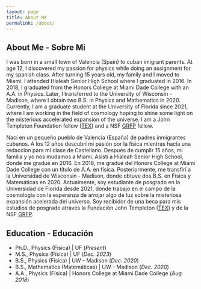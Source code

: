 ```yaml
---
layout: page
title: About Me
permalink: /about/
---
```

## About Me - Sobre Mi 
I was born in a small town of Valencia (Spain) to cuban imigrant parents. At age 12, I discovered my passion for physics while doing an assignment for my spanish class. After turning 15 years old, my family and I moved to Miami. I attended Hialeah Senior High School where I graduated in 2016. In 2018, I graduated from the Honors College at Miami Dade College with an A.A. in Physics. Later, I transferred to the University of Wisconsin - Madison, where I obtain two B.S. in Physics and Mathematics in 2020. Currently, I am a graduate student at the University of Florida since 2021, where I am working in the field of cosmology hoping to shine some light on the misterious accelerated expansion of the universe. I am a John Templeton Foundation fellow ([TEX](https://www.templeton.org/news/announcing-the-recipients-of-the-theory-experiment-cross-training-tex-fellowship)) and a NSF [GRFP](https://www.nsfgrfp.org/) fellow. 

Nací en un pequeño pueblo de Valencia (España) de padres inmigrantes cubanos. A los 12 años descubrí mi pasión por la física mientras hacía una redaccion para mi clase de Castellano. Después de cumplir 15 años, mi familia y yo nos mudamos a Miami. Asistí a Hialeah Senior High School, donde me gradué en 2016. En 2018, me gradué del Honors College at Miami Dade College con un título de A.A. en física. Posteriormente, me transfirí a la Universidad de Wisconsin - Madison, donde obtuve dos B.S. en Física y Matemáticas en 2020. Actualmente, soy estudiante de posgrado en la Universidad de Florida desde 2021, donde trabajo en el campo de la cosmología con la esperanza de arrojar algo de luz sobre la misteriosa expansión acelerada del universo. Soy recibidor de una beca para mis estudios de posgrado atraves la Fundación John Templeton ([TEX](https://www.templeton.org/news/announcing-the-recipients-of-the-theory-experiment-cross-training-tex-fellowship)) y de la NSF [GRFP](https://www.nsfgrfp.org/).

## Education - Educación
- Ph.D., Physics (Física)	| UF  (_Present_)
- M.S., Physics (Física)	|   UF  (_Dec. 2023_)	 			        		
- B.S., Physics (Física)  |     UW - Madison (_Dec. 2020_)
- B.S., Mathematics (Matemáticas)  |   UW - Madison (_Dec. 2020_)
- A.A., Physics (Física)  |          Honors College at Miami Dade College (_Aug. 2018_)
